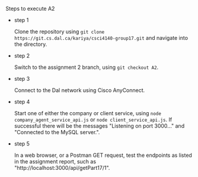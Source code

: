 Steps to execute A2

- step 1
    
    Clone the repository using `git clone https://git.cs.dal.ca/kariya/csci4140-group17.git` and navigate into the directory.
    
- step 2
    
   Switch to the assignment 2 branch, using `git checkout A2`.
    
- step 3 
    
    Connect to the Dal network using Cisco AnyConnect.

- step 4

    Start one of either the company or client service, using `node company_agent_service_api.js` or `node client_service_api.js`. If successful there will be the messages "Listening on port 3000..." and "Connected to the MySQL server.".

- step 5

    In a web browser, or a Postman GET request, test the endpoints as listed in the assignment report, such as "http://localhost:3000/api/getPart17/1". 
